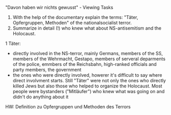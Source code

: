 "Davon haben wir nichts gewusst" - Viewing Tasks

1. With the help of the documentary explain the terms: "Täter, Opfergruppen, Methoden" of the nationalsocialist terror.
2. Summarize in detail (!) who knew what about NS-antisemitism and the Holocaust.

1 Täter:
- directly involved in the NS-terror, mainly Germans, members of the SS, members of the Wehrmacht, Gestapo, members of serveral deparments of the police, emmbers of the Reichsbahn, high-ranked officials and party members, the government
- the ones who were directly involved, howerer it's difficult to say where direct involvment starts. Still "Täter" were not only the ones who directly killed Jews but also those who helped to organize the Holocaust. Most people were bystanders ("Mitläufer") who knew what was going on and didn't do anything about it


HW: Definition zu Opfergruppen und Methoden des Terrors